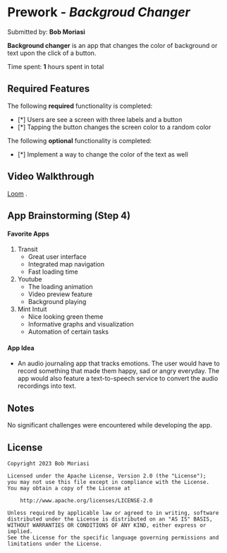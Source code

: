 
# Prework - *Backgroud Changer*

Submitted by: **Bob Moriasi**

**Background changer** is an app that changes the color of background or text upon the click of a button.

Time spent: **1** hours spent in total

## Required Features

The following **required** functionality is completed:

- [*] Users are see a screen with three labels and a button
- [*] Tapping the button changes the screen color to a random color

The following **optional** functionality is completed:
- [*] Implement a way to change the color of the text as well
 
## Video Walkthrough

[Loom](https://www.loom.com/share/492dba3e8caf43a9abd033ce905f25cf) .

## App Brainstorming (Step 4)
#### Favorite Apps
1. Transit 
    - Great user interface
    - Integrated map navigation
    - Fast loading time
2. Youtube
    - The loading animation
    - Video preview feature
    - Background playing
3. Mint Intuit
    - Nice looking green theme
    - Informative graphs and visualization
    - Automation of certain tasks
    
#### App Idea
- An audio journaling app that tracks emotions. The user would have to record something that made them happy, sad or angry everyday. The app would also feature a text-to-speech service to convert the audio recordings into text.

## Notes

No significant challenges were encountered while developing the app.

## License

    Copyright 2023 Bob Moriasi

    Licensed under the Apache License, Version 2.0 (the "License");
    you may not use this file except in compliance with the License.
    You may obtain a copy of the License at

        http://www.apache.org/licenses/LICENSE-2.0

    Unless required by applicable law or agreed to in writing, software
    distributed under the License is distributed on an "AS IS" BASIS,
    WITHOUT WARRANTIES OR CONDITIONS OF ANY KIND, either express or implied.
    See the License for the specific language governing permissions and
    limitations under the License.
